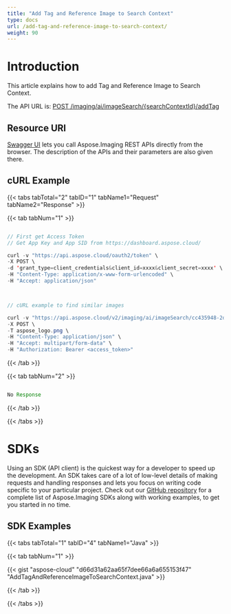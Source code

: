 ```yaml
---
title: "Add Tag and Reference Image to Search Context"
type: docs
url: /add-tag-and-reference-image-to-search-context/
weight: 90
---
```


# **Introduction**
This article explains how to add Tag and Reference Image to Search Context.

The API URL is: [POST /imaging/ai/imageSearch/{searchContextId}/addTag](https://apireference.aspose.cloud/imaging/#/SearchContext/CreateImageTag)
## **Resource URI**
[Swagger UI](https://apireference.aspose.cloud/imaging/#/SearchContext/CreateImageTag) lets you call Aspose.Imaging REST APIs directly from the browser. The description of the APIs and their parameters are also given there.
## **cURL Example**
{{< tabs tabTotal="2" tabID="1" tabName1="Request" tabName2="Response" >}}

{{< tab tabNum="1" >}}

```java

// First get Access Token
// Get App Key and App SID from https://dashboard.aspose.cloud/

curl -v "https://api.aspose.cloud/oauth2/token" \
-X POST \
-d 'grant_type=client_credentials&client_id=xxxx&client_secret=xxxx' \
-H "Content-Type: application/x-www-form-urlencoded" \
-H "Accept: application/json"



// cURL example to find similar images

curl -v "https://api.aspose.cloud/v2/imaging/ai/imageSearch/cc435948-2dc3-4269-9299-052baa314d72/addTag?tagName=MyTag" \
-X POST \
-T aspose_logo.png \
-H "Content-Type: application/json" \
-H "Accept: multipart/form-data" \
-H "Authorization: Bearer <access_token>"

```

{{< /tab >}}

{{< tab tabNum="2" >}}

```java

No Response

```

{{< /tab >}}

{{< /tabs >}}
# **SDKs**
Using an SDK (API client) is the quickest way for a developer to speed up the development. An SDK takes care of a lot of low-level details of making requests and handling responses and lets you focus on writing code specific to your particular project. Check out our [GitHub repository](https://github.com/aspose-imaging-cloud) for a complete list of Aspose.Imaging SDKs along with working examples, to get you started in no time.
## **SDK Examples**
{{< tabs tabTotal="1" tabID="4" tabName1="Java" >}}

{{< tab tabNum="1" >}}

{{< gist "aspose-cloud" "d66d31a62aa65f7dee66a6a655153f47" "AddTagAndReferenceImageToSearchContext.java" >}}

{{< /tab >}}

{{< /tabs >}}
